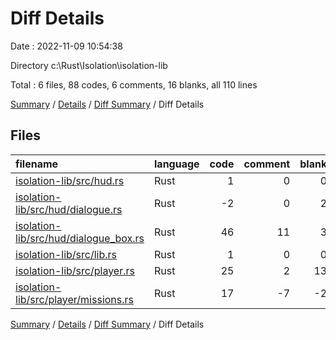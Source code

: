 # Diff Details

Date : 2022-11-09 10:54:38

Directory c:\\Rust\\Isolation\\isolation-lib

Total : 6 files,  88 codes, 6 comments, 16 blanks, all 110 lines

[Summary](results.md) / [Details](details.md) / [Diff Summary](diff.md) / Diff Details

## Files
| filename | language | code | comment | blank | total |
| :--- | :--- | ---: | ---: | ---: | ---: |
| [isolation-lib/src/hud.rs](/isolation-lib/src/hud.rs) | Rust | 1 | 0 | 0 | 1 |
| [isolation-lib/src/hud/dialogue.rs](/isolation-lib/src/hud/dialogue.rs) | Rust | -2 | 0 | 2 | 0 |
| [isolation-lib/src/hud/dialogue_box.rs](/isolation-lib/src/hud/dialogue_box.rs) | Rust | 46 | 11 | 3 | 60 |
| [isolation-lib/src/lib.rs](/isolation-lib/src/lib.rs) | Rust | 1 | 0 | 0 | 1 |
| [isolation-lib/src/player.rs](/isolation-lib/src/player.rs) | Rust | 25 | 2 | 13 | 40 |
| [isolation-lib/src/player/missions.rs](/isolation-lib/src/player/missions.rs) | Rust | 17 | -7 | -2 | 8 |

[Summary](results.md) / [Details](details.md) / [Diff Summary](diff.md) / Diff Details